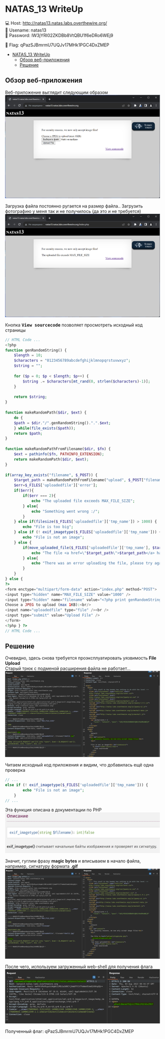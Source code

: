 # NATAS_13 WriteUp
:computer: Host: http://natas13.natas.labs.overthewire.org/  
:bust_in_silhouette: Usename: natas13  
:key: Password: lW3jYRI02ZKDBb8VtQBU1f6eDRo6WEj9

:triangular_flag_on_post: Flag: qPazSJBmrmU7UQJv17MHk1PGC4DxZMEP
 
- [NATAS\_13 WriteUp](#natas_13-writeup)
  - [Обзор веб-приложения](#обзор-веб-приложения)
  - [Решение](#решение)

## Обзор веб-приложения
<a name="Обзор_веб-приложения"></a> 
Веб-приложение выглядит следующим образом
![Скриншот веб-приложения](./img/natas13/natas13_0.png)

Загрузка файла постоянно ругается на размер файла.. Загрузить фотографию у меня так и не получилось (да это и не требуется)
![Скриншот веб-приложения](./img/natas13/natas13_1.png)

Кнопка <kbd>**View sourcecode**</kbd> позволяет просмотреть исходный код страницы
```php
// HTML Code ...
<?php
function genRandomString() {
    $length = 10;
    $characters = "0123456789abcdefghijklmnopqrstuvwxyz";
    $string = "";

    for ($p = 0; $p < $length; $p++) {
        $string .= $characters[mt_rand(0, strlen($characters)-1)];
    }

    return $string;
}

function makeRandomPath($dir, $ext) {
    do {
    $path = $dir."/".genRandomString().".".$ext;
    } while(file_exists($path));
    return $path;
}

function makeRandomPathFromFilename($dir, $fn) {
    $ext = pathinfo($fn, PATHINFO_EXTENSION);
    return makeRandomPath($dir, $ext);
}

if(array_key_exists("filename", $_POST)) {
    $target_path = makeRandomPathFromFilename("upload", $_POST["filename"]);
    $err=$_FILES['uploadedfile']['error'];
    if($err){
        if($err === 2){
            echo "The uploaded file exceeds MAX_FILE_SIZE";
        } else{
            echo "Something went wrong :/";
        }
    } else if(filesize($_FILES['uploadedfile']['tmp_name']) > 1000) {
        echo "File is too big";
    } else if (! exif_imagetype($_FILES['uploadedfile']['tmp_name'])) {
        echo "File is not an image";
    } else {
        if(move_uploaded_file($_FILES['uploadedfile']['tmp_name'], $target_path)) {
            echo "The file <a href=\"$target_path\">$target_path</a> has been uploaded";
        } else{
            echo "There was an error uploading the file, please try again!";
        }
    }
} else {
?>
<form enctype="multipart/form-data" action="index.php" method="POST">
<input type="hidden" name="MAX_FILE_SIZE" value="1000" />
<input type="hidden" name="filename" value="<?php print genRandomString(); ?>.jpg" />
Choose a JPEG to upload (max 1KB):<br/>
<input name="uploadedfile" type="file" /><br />
<input type="submit" value="Upload File" />
</form>
<?php } ?>
// HTML Code ...
```


## Решение
<a name="Решение"></a>
Очевидно, здесь снова требуется проэксплуатировать уязвимость **File Upload**  
Старый трюк с подменой расширения файла не работает...  
![Загрузка шелла](./img/natas13/natas13_2.png)

Читаем исходный код приложения и видим, что добавилась ещё одна проверка
```php
// ...
else if (! exif_imagetype($_FILES['uploadedfile']['tmp_name'])) {
        echo "File is not an image";
    }
// ...
```

Эта функция описана в документации по PHP
![Ошибка при проверке сигнатуры](./img/natas13/natas13_3.png)

Значит, гуглим фразу **magic bytes** и вписываем в начало файла, например, сигнатуру формата **.gif**
![Загрузка шелла](./img/natas13/natas13_4.png)

После чего, используем загруженный web-shell для получения флага
![Получение флага](./img/natas13/natas13_5.png)

Полученный флаг: qPazSJBmrmU7UQJv17MHk1PGC4DxZMEP
